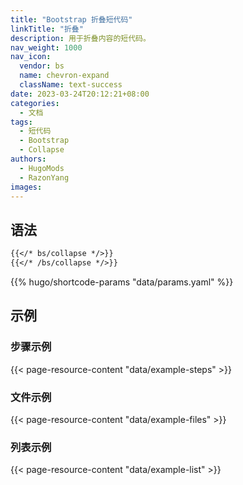 ```yaml
---
title: "Bootstrap 折叠短代码"
linkTitle: "折叠"
description: 用于折叠内容的短代码。
nav_weight: 1000
nav_icon:
  vendor: bs
  name: chevron-expand
  className: text-success
date: 2023-03-24T20:12:21+08:00
categories:
  - 文档
tags:
  - 短代码
  - Bootstrap
  - Collapse
authors:
  - HugoMods
  - RazonYang
images:
---
```


## 语法

```markdown
{{</* bs/collapse */>}}
{{</* /bs/collapse */>}}
```

{{% hugo/shortcode-params "data/params.yaml" %}}

## 示例

### 步骤示例

{{< page-resource-content "data/example-steps" >}}

### 文件示例

{{< page-resource-content "data/example-files" >}}

### 列表示例

{{< page-resource-content "data/example-list" >}}
